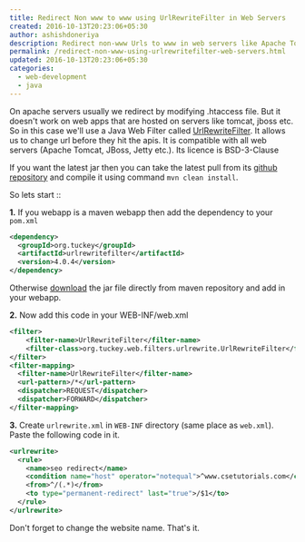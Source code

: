 ```yaml
---
title: Redirect Non www to www using UrlRewriteFilter in Web Servers
created: 2016-10-13T20:23:06+05:30
author: ashishdoneriya
description: Redirect non-www Urls to www in web servers like Apache Tomcat, JBoss, Jetty with the help of UrlRewriteFilter
permalink: /redirect-non-www-using-urlrewritefilter-web-servers.html
updated: 2016-10-13T20:23:06+05:30
categories:
  - web-development
  - java
---
```


On apache servers usually we redirect by modifying .htaccess file. But it doesn't work on web apps that are hosted on servers like tomcat, jboss etc. So in this case we'll use a Java Web Filter called <a rel="nofollow" href="http://tuckey.org/urlrewrite/" target="_blank">UrlRewriteFilter</a>. It allows us to change url before they hit the apis. It is compatible with all web servers (Apache Tomcat, JBoss, Jetty etc.). Its licence is BSD-3-Clause

If you want the latest jar then you can take the latest pull from its <a rel="nofollow" href="https://github.com/paultuckey/urlrewritefilter" target="_blank">github repository</a> and compile it using command `mvn clean install`. 

So lets start ::

**1.** If you webapp is a maven webapp then add the dependency to your `pom.xml`

```xml
<dependency>
  <groupId>org.tuckey</groupId>
  <artifactId>urlrewritefilter</artifactId>
  <version>4.0.4</version>
</dependency>
```

Otherwise <a rel="nofollow" href="http://central.maven.org/maven2/org/tuckey/urlrewritefilter/4.0.4/urlrewritefilter-4.0.4.jar" target="_blank">download</a> the jar file directly from maven repository and add in your webapp.

**2.** Now add this code in your WEB-INF/web.xml

```xml
<filter>
    <filter-name>UrlRewriteFilter</filter-name>
    <filter-class>org.tuckey.web.filters.urlrewrite.UrlRewriteFilter</filter-class>
</filter>
<filter-mapping>
  <filter-name>UrlRewriteFilter</filter-name>
  <url-pattern>/*</url-pattern>
  <dispatcher>REQUEST</dispatcher>
  <dispatcher>FORWARD</dispatcher>
</filter-mapping>
```

**3.** Create `urlrewrite.xml` in `WEB-INF` directory (same place as `web.xml`). Paste the following code in it.

```xml
<urlrewrite>
  <rule>
    <name>seo redirect</name>
    <condition name="host" operator="notequal">^www.csetutorials.com</condition>
    <from>^/(.*)</from>
    <to type="permanent-redirect" last="true">/$1</to>
  </rule>
</urlrewrite>
```

Don't forget to change the website name. That's it.
